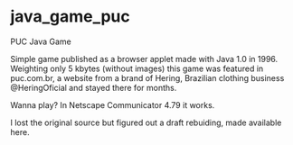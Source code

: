 # java_game_puc
PUC Java Game

Simple game published as a browser applet made with Java 1.0 in 1996. Weighting only 5 kbytes (without images) this game was featured in puc.com.br, a website from a brand of Hering, Brazilian clothing business @HeringOficial and stayed there for months.

Wanna play? In Netscape Communicator 4.79 it works.

I lost the original source but figured out a draft rebuiding, made available here.
